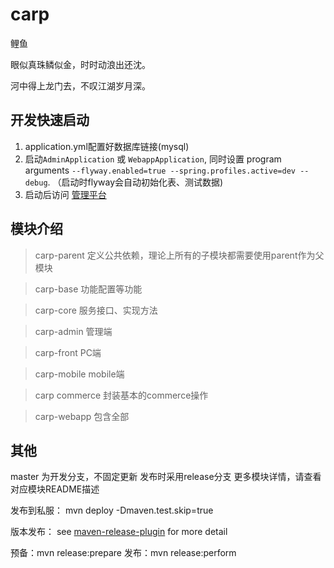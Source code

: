 # carp

鲤鱼

眼似真珠鳞似金，时时动浪出还沈。

河中得上龙门去，不叹江湖岁月深。

## 开发快速启动
1. application.yml配置好数据库链接(mysql)
2. 启动`AdminApplication` 或 `WebappApplication`, 同时设置
program arguments `--flyway.enabled=true --spring.profiles.active=dev --debug`.
（启动时flyway会自动初始化表、测试数据)
3. 启动后访问 [管理平台](http://localhost:8081/admin) 


## 模块介绍
>carp-parent
定义公共依赖，理论上所有的子模块都需要使用parent作为父模块


>carp-base
功能配置等功能

>carp-core
服务接口、实现方法

>carp-admin
管理端

>carp-front
PC端

>carp-mobile
mobile端

>carp commerce
封装基本的commerce操作

>carp-webapp
包含全部

## 其他
master 为开发分支，不固定更新
发布时采用release分支
更多模块详情，请查看对应模块README描述

发布到私服：
mvn deploy -Dmaven.test.skip=true

版本发布：
see [maven-release-plugin](http://maven.apache.org/maven-release/maven-release-plugin/prepare-mojo.html) for more detail

预备：mvn release:prepare
发布：mvn release:perform


